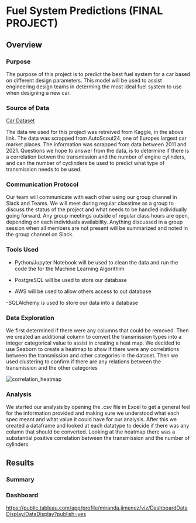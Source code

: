 # Fuel System Predictions (FINAL PROJECT)

## Overview

### Purpose

The purpose of this project is to predict the best fuel system for a car based on different design parameters. This model will be used to assist engineering design teams in determing the most ideal fuel system to use when designing a new car.

### Source of Data

[Car Dataset](https://www.kaggle.com/datasets/ander289386/cars-germany?resource=download)

The data we used for this project was retreived from Kaggle, in the above link. The data was scrapped from AutoScout24, one of Europes largest car market places. The information was scrapped from data between 2011 and 2021. Questions we hope to answer from the data, is to determine if there is a correlation betwen the transmission and the number of engine cylinders, and can the number of cyclinders be used to predict what type of transmission needs to be used.  

### Communication Protocol

Our team will communicate with each other using our group channel in Slack and Teams. We will meet during regular classtime as a group to discuss the status of the project and what needs to be handled individually going forward. Any group meetings outside of regular class hours are open, depending on each individuals availability. Anything discussed in a group session when all members are not present will be summarized and noted in the group channel on Slack.

### Tools Used

- Python/Jupyter Notebook will be used to clean the data and run the code the for the Machine Learning Algorithim

- PostgreSQL will be used to store our database 

- AWS will be used to allow others access to out database

-SQLAlchemy is used to store our data into a database

### Data Exploration
We first determined if there were any columns that could be removed.
Then we created an additional column to convert the transmission types into a integer categorical value to assist in creating a heat map.
We decided to use Seaborn to create a heatmap to show if there were any correlations between the transmission and other categories in the dataset.
Then we used clustering to confirm if there are any relations between the transmission and the other categories

![correlation_heatmap](https://user-images.githubusercontent.com/105120795/192700447-8c6a98ce-460a-43d6-9277-d9ebd1f03a74.png)

### Analysis
We started our analysis by opening the .csv file in Excel to get a general feel for the information provided and making sure we understood what each spec meant and what value it could have for our analysis. After this we created a dataframe and looked at each datatype to decide if there was any column that should be converted.
Looking at the heatmap there was a substantial positive correlation between the transmission and the number of cylinders



## Results

### Summary

### Dashboard
https://public.tableau.com/app/profile/miranda.jimenez/viz/DashboardDataDisplay/DataDisplay?publish=yes
